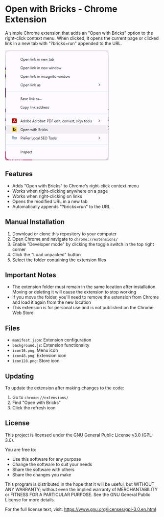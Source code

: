 # Open with Bricks - Chrome Extension

A simple Chrome extension that adds an "Open with Bricks" option to the right-click context menu. When clicked, it opens the current page or clicked link in a new tab with "?bricks=run" appended to the URL.

![Open with Bricks context menu](image.png)

## Features

- Adds "Open with Bricks" to Chrome's right-click context menu
- Works when right-clicking anywhere on a page
- Works when right-clicking on links
- Opens the modified URL in a new tab
- Automatically appends "?bricks=run" to the URL

## Manual Installation

1. Download or clone this repository to your computer
2. Open Chrome and navigate to `chrome://extensions/`
3. Enable "Developer mode" by clicking the toggle switch in the top right corner
4. Click the "Load unpacked" button
5. Select the folder containing the extension files

## Important Notes

- The extension folder must remain in the same location after installation. Moving or deleting it will cause the extension to stop working
- If you move the folder, you'll need to remove the extension from Chrome and load it again from the new location
- This extension is for personal use and is not published on the Chrome Web Store

## Files

- `manifest.json`: Extension configuration
- `background.js`: Extension functionality
- `icon16.png`: Menu icon
- `icon48.png`: Extension icon
- `icon128.png`: Store icon

## Updating

To update the extension after making changes to the code:

1. Go to `chrome://extensions/`
2. Find "Open with Bricks"
3. Click the refresh icon

## License

This project is licensed under the GNU General Public License v3.0 (GPL-3.0).

You are free to:
- Use this software for any purpose
- Change the software to suit your needs
- Share the software with others
- Share the changes you make

This program is distributed in the hope that it will be useful, but WITHOUT ANY WARRANTY; without even the implied warranty of MERCHANTABILITY or FITNESS FOR A PARTICULAR PURPOSE. See the GNU General Public License for more details.

For the full license text, visit: https://www.gnu.org/licenses/gpl-3.0.en.html
